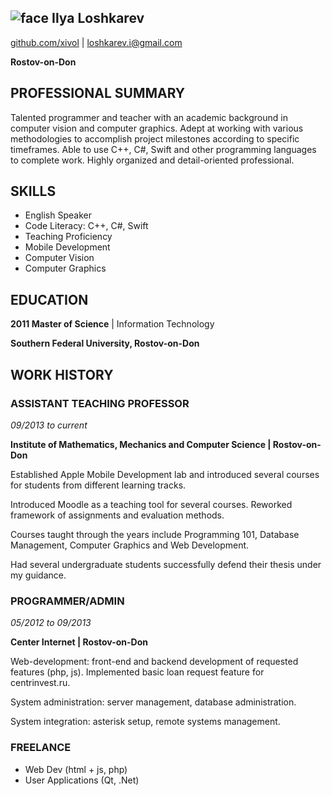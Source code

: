 ## ![face](https://avatars3.githubusercontent.com/u/5675625?s=120&v=4) Ilya Loshkarev
[github.com/xivol](http://github.com/xivol) \| [loshkarev.i@gmail.com](mailto:loshkarev.i@gmail.com)

__Rostov-on-Don__

## PROFESSIONAL SUMMARY
Talented programmer and teacher with an academic background in computer vision and computer graphics. Adept at working with various methodologies to accomplish project milestones according to specific timeframes. 
Able to use C++, C#, Swift and other programming languages to complete work. Highly organized and detail-oriented professional.

## SKILLS
* English Speaker
* Code Literacy: C++, C#, Swift
* Teaching Proficiency
* Mobile Development
* Computer Vision
* Computer Graphics

## EDUCATION
__2011 Master of Science__ \| Information Technology

__Southern Federal University, Rostov-on-Don__

## WORK HISTORY
### ASSISTANT TEACHING PROFESSOR
_09/2013 to current_

__Institute of Mathematics, Mechanics and Computer Science \| Rostov-on-Don__

Established Apple Mobile Development lab and introduced several courses for students from different learning tracks.

Introduced Moodle as a teaching tool for several courses. Reworked framework of assignments and evaluation methods.

Courses taught through the years include Programming 101, Database Management, Computer Graphics and Web Development.

Had several undergraduate students successfully defend their thesis under my guidance.

### PROGRAMMER/ADMIN
_05/2012 to 09/2013_

__Center Internet \| Rostov-on-Don__

Web-development: front-end and backend development of requested features (php, js). Implemented basic loan request feature for centrinvest.ru.

System administration: server management, database administration.

System integration: asterisk setup, remote systems management.

### FREELANCE
* Web Dev (html + js, php)
* User Applications (Qt, .Net)
